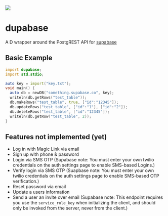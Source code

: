 <img src="https://github.com/csharpdf/dupabase/blob/main/YjAw.png"/>

# dupabase
A D wrapper around the PostgREST API for [supabase](https://app.supabase.io)

## Basic Example

```d
import dupabase;
import std.stdio;

auto key = import("key.txt");
void main() {
  auto db = newDB("something.supabase.co", key);
  writeln(db.getRows("test_table"));
  db.makeRows("test_table", true, ["id":"12345"]);
  db.updateRows("test_table", ["id":"1"], ["id":"2"]);
  db.deleteRows("test_table", ["id":"12345"]);
  writeln(db.getRow("test_table", 2));
}
```
## Features not implemented (yet)
- Log in with Magic Link via email
- Sign up with phone & password
- Login via SMS OTP (Supabase note: You must enter your own twilio credentials on the auth settings page to enable SMS-based Logins.)
- Verify login via SMS OTP (Suapbase note: You must enter your own twilio credentials on the auth settings page to enable SMS-based OTP verification.)
- Reset password via email
- Update a users information
- Send a user an invite over email (Supabase note: This endpoint requires you use the `service_role_key` when initializing the client, and should only be invoked from the server, never from the client.)
